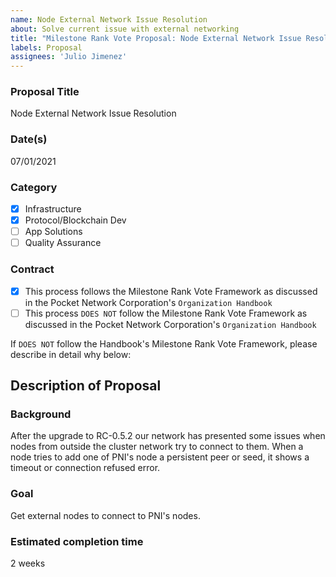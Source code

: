 ```yaml
---
name: Node External Network Issue Resolution
about: Solve current issue with external networking  
title: "Milestone Rank Vote Proposal: Node External Network Issue Resolution"
labels: Proposal
assignees: 'Julio Jimenez'
---
```

### Proposal Title 
Node External Network Issue Resolution
### Date(s)
07/01/2021
### Category
- [x] Infrastructure
- [x] Protocol/Blockchain Dev
- [ ] App Solutions
- [ ] Quality Assurance
### Contract
- [x] This process follows the Milestone Rank Vote Framework as discussed in the Pocket Network Corporation's `Organization Handbook`
- [ ] This process `DOES NOT` follow the Milestone Rank Vote Framework as discussed in the Pocket Network Corporation's `Organization Handbook`

If `DOES NOT` follow the Handbook's Milestone Rank Vote Framework, please describe in detail why below:

## Description of Proposal
### Background
After the upgrade to RC-0.5.2 our network has presented some issues when nodes from outside the cluster network try to connect to them. When a node tries to add one of PNI's node a persistent peer or seed, it shows a timeout or connection refused error.

### Goal
Get external nodes to connect to PNI's nodes.


### Estimated completion time
2 weeks


